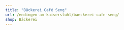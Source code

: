 ```yaml
---
title: "Bäckerei Café Seng"
url: /endingen-am-kaiserstuhl/baeckerei-cafe-seng/
shop: Bäckerei
---
```

